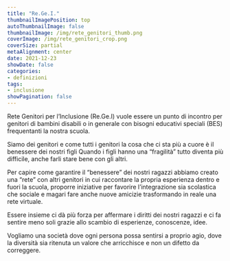 ```yaml
---
title: "Re.Ge.I."
thumbnailImagePosition: top
autoThumbnailImage: false
thumbnailImage: /img/rete_genitori_thumb.png
coverImage: /img/rete_genitori_crop.png
coverSize: partial
metaAlignment: center
date: 2021-12-23
showDate: false
categories:
- definizioni
tags:
- inclusione
showPagination: false
---
```


Rete Genitori per l’Inclusione (Re.Ge.I) vuole essere un punto di incontro per genitori di bambini disabili o in generale con bisogni educativi speciali (BES) frequentanti la nostra scuola. 

<!--more-->
Siamo dei genitori e come tutti i genitori la cosa che ci  sta più a cuore è il benessere dei nostri figli Quando i figli hanno una “fragilità” tutto diventa più difficile, anche farli stare bene con gli altri. 

Per capire come garantire il “benessere” dei nostri ragazzi abbiamo creato una “rete” con altri genitori in cui raccontare la propria esperienza dentro e fuori la scuola, proporre iniziative per favorire l’integrazione sia scolastica che sociale e magari fare anche nuove amicizie trasformando in reale una rete virtuale. 

Essere insieme ci dà più forza per affermare i diritti dei nostri ragazzi e ci fa sentire meno soli grazie allo scambio di esperienze, conoscenze, idee.

Vogliamo una società dove ogni persona possa sentirsi a proprio agio, dove la diversità sia ritenuta un valore che arricchisce e non un difetto da correggere.
